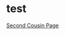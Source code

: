 <!DOCTYPE html>
<html> 
<body>
     
   # test
 <a href="midterm.html">Second Cousin Page</a>
 </body>
 </html>
